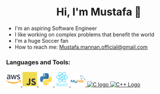 <h1 align="center">Hi, I'm Mustafa 👋 </h1>


- I'm an aspiring Software Engineer
- I like working on complex problems that benefit the world
- I'm a huge Soccer fan
- How to reach me: Mustafa.mannan.official@gmail.com

<h3 align="left">Languages and Tools:</h3>
<p align="left">

  

  <a href="https://aws.amazon.com" target="_blank" rel="noreferrer">
    <img src="https://raw.githubusercontent.com/devicons/devicon/master/icons/amazonwebservices/amazonwebservices-original-wordmark.svg" alt="aws" width="40" height="40"/>
  </a>

  
  <!-- JavaScript -->
  <a href="https://developer.mozilla.org/en-US/docs/Web/JavaScript" target="_blank" rel="noreferrer">
    <img src="https://raw.githubusercontent.com/devicons/devicon/master/icons/javascript/javascript-original.svg" alt="javascript" width="40" height="40"/>
  </a>

  <!-- Python -->
  <a href="https://www.python.org/" target="_blank" rel="noreferrer">
  <img src="https://raw.githubusercontent.com/devicons/devicon/master/icons/python/python-original.svg" alt="python" width="40" height="40"/>
  </a>
  

  <!-- React.js -->
  <a href="https://reactjs.org/" target="_blank" rel="noreferrer">
    <img src="https://raw.githubusercontent.com/devicons/devicon/master/icons/react/react-original-wordmark.svg" alt="react" width="40" height="40"/>
  </a>


  <!-- MySQL -->
  <a href="https://www.mysql.com/" target="_blank" rel="noreferrer">
    <img src="https://raw.githubusercontent.com/devicons/devicon/master/icons/mysql/mysql-original-wordmark.svg" alt="mysql" width="40" height="40"/>
  </a>

  <a href="[https://commons.wikimedia.org/wiki/File:C_Logo.png](https://www.learn-c.org/)" target="_blank" rel="noreferrer">
    <img src="https://upload.wikimedia.org/wikipedia/commons/1/19/C_Logo.png" alt="C logo" width="40" height="40"/>
  </a>


  <a href="https://en.wikipedia.org/wiki/C%2B%2B" target="_blank" rel="noreferrer">
    <img src="https://upload.wikimedia.org/wikipedia/commons/1/18/C_Programming_Language.svg" alt="C++ Logo" width="40" height="40"/>
  </a>

  <a href="https://en.wikipedia.org/wiki/C%2B%2B" target="_blank" rel="noreferrer">
    <img src="https://www.google.com/url?sa=i&url=https%3A%2F%2Fwww.logo.wine%2Flogo%2FC%252B%252B&psig=AOvVaw2rlRtzraH1X8sYDm3Pzc4L&ust=1708039041679000&source=images&cd=vfe&opi=89978449&ved=0CBMQjRxqFwoTCMjU87P7q4QDFQAAAAAdAAAAABAE" alt="C++ Logo" width="40" height="
    </a>


 


  
</p>
